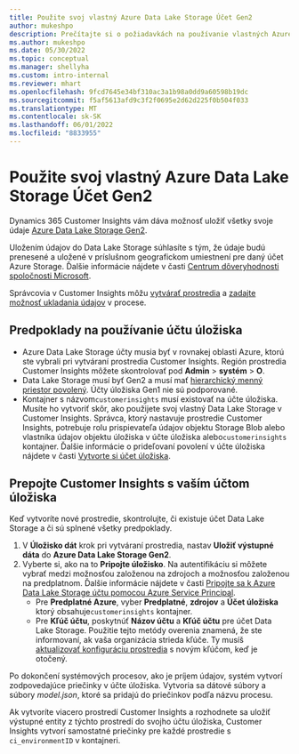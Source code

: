 ```yaml
---
title: Použite svoj vlastný Azure Data Lake Storage Účet Gen2
author: mukeshpo
description: Prečítajte si o požiadavkách na používanie vlastných Azure Data Lake Storage účet na ukladanie údajov Customer Insights.
ms.author: mukeshpo
ms.date: 05/30/2022
ms.topic: conceptual
ms.manager: shellyha
ms.custom: intro-internal
ms.reviewer: mhart
ms.openlocfilehash: 9fcd7645e34bf310ac3a1b98a0dd9a60598b19dc
ms.sourcegitcommit: f5af5613afd9c3f2f0695e2d62d225f0b504f033
ms.translationtype: MT
ms.contentlocale: sk-SK
ms.lasthandoff: 06/01/2022
ms.locfileid: "8833955"
---
```

# <a name="use-your-own-azure-data-lake-storage-gen2-account"></a>Použite svoj vlastný Azure Data Lake Storage Účet Gen2

Dynamics 365 Customer Insights vám dáva možnosť uložiť všetky svoje údaje [Azure Data Lake Storage Gen2](/azure/storage/blobs/data-lake-storage-introduction).

Uložením údajov do Data Lake Storage súhlasíte s tým, že údaje budú prenesené a uložené v príslušnom geografickom umiestnení pre daný účet Azure Storage. Ďalšie informácie nájdete v časti [Centrum dôveryhodnosti spoločnosti Microsoft](https://www.microsoft.com/trust-center).

Správcovia v Customer Insights môžu [vytvárať prostredia](create-environment.md) a [zadajte možnosť ukladania údajov](create-environment.md#step-2-configure-data-storage) v procese.

## <a name="prerequisites-to-use-your-storage-account"></a>Predpoklady na používanie účtu úložiska

- Azure Data Lake Storage účty musia byť v rovnakej oblasti Azure, ktorú ste vybrali pri vytváraní prostredia Customer Insights. Región prostredia Customer Insights môžete skontrolovať pod **Admin** > **systém** > **O**.
- Data Lake Storage musí byť Gen2 a musí mať [hierarchický menný priestor povolený](/azure/storage/blobs/create-data-lake-storage-account). Účty úložiska Gen1 nie sú podporované.
- Kontajner s názvom`customerinsights` musí existovať na účte úložiska. Musíte ho vytvoriť skôr, ako použijete svoj vlastný Data Lake Storage v Customer Insights. Správca, ktorý nastavuje prostredie Customer Insights, potrebuje rolu prispievateľa údajov objektu Storage Blob alebo vlastníka údajov objektu úložiska v účte úložiska alebo`customerinsights` kontajner. Ďalšie informácie o prideľovaní povolení v účte úložiska nájdete v časti [Vytvorte si účet úložiska](/azure/storage/common/storage-account-create?toc=%2Fazure%2Fstorage%2Fblobs%2Ftoc.json&tabs=azure-portal).

## <a name="connect-customer-insights-with-your-storage-account"></a>Prepojte Customer Insights s vaším účtom úložiska

Keď vytvoríte nové prostredie, skontrolujte, či existuje účet Data Lake Storage a či sú splnené všetky predpoklady.

1. V **Úložisko dát** krok pri vytváraní prostredia, nastav **Uložiť výstupné dáta** do **Azure Data Lake Storage Gen2**.
1. Vyberte si, ako na to **Pripojte úložisko**. Na autentifikáciu si môžete vybrať medzi možnosťou založenou na zdrojoch a možnosťou založenou na predplatnom. Ďalšie informácie nájdete v časti [Pripojte sa k Azure Data Lake Storage účtu pomocou Azure Service Principal](connect-service-principal.md).
   - Pre **Predplatné Azure**, vyber **Predplatné**, **zdrojov** a **Účet úložiska** ktorý obsahuje`customerinsights` kontajner.
   - Pre **Kľúč účtu**, poskytnúť **Názov účtu** a **Kľúč účtu** pre účet Data Lake Storage. Použitie tejto metódy overenia znamená, že ste informovaní, ak vaša organizácia strieda kľúče. Ty musíš [aktualizovať konfiguráciu prostredia](manage-environments.md#edit-an-existing-environment) s novým kľúčom, keď je otočený.

Po dokončení systémových procesov, ako je príjem údajov, systém vytvorí zodpovedajúce priečinky v účte úložiska. Vytvoria sa dátové súbory a súbory *model.json*, ktoré sa pridajú do priečinkov podľa názvu procesu.

Ak vytvoríte viacero prostredí Customer Insights a rozhodnete sa uložiť výstupné entity z týchto prostredí do svojho účtu úložiska, Customer Insights vytvorí samostatné priečinky pre každé prostredie s `ci_environmentID` v kontajneri.
